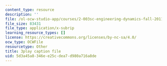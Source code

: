 ```yaml
---
content_type: resource
description: ''
file: /ol-ocw-studio-app/courses/2-003sc-engineering-dynamics-fall-2011/5d3a45a8346ee25cdea7d980a716a8de_zhk9xLjrmi4.srt
file_size: 83431
file_type: application/x-subrip
learning_resource_types: []
license: https://creativecommons.org/licenses/by-nc-sa/4.0/
ocw_type: OCWFile
resourcetype: Other
title: 3play caption file
uid: 5d3a45a8-346e-e25c-dea7-d980a716a8de
---
```

